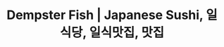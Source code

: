 ---
layout: place
title: "Dempster Fish | Japanese Sushi, 일식당, 일식맛집, 맛집"
permalink: /illinois/morton-grove/dempster-fish-japanese-sushi.html
stateAbbr: IL
stateName: Illinois
cityName: Morton Grove
seo:
  name: "Dempster Fish | Japanese Sushi, 일식당, 일식맛집, 맛집"
  type: Restaurant
  links: http://dempsterfish.com/
description: "Modest Japanese restaurant serving fresh sushi & maki to stay or for takeout. Looking for sushi in Morton Grove, Illinois? Check out Dempster Fish | Japanese..."
place_id: ChIJqaYtg0vPD4gRphTkwCPJG2w
photos:
  - name: >-
      places/ChIJqaYtg0vPD4gRphTkwCPJG2w/photos/AeeoHcKW38Kg8cEAP7h6ttS4DAaIH7KU3MuJE2w8UGAVkYj2emt00kFLWSTDsU9AkjFTAZcxdoXTPbo00KrYRynKK1shJFQqZTCR9C6jbWqYkw4y0p4RrT1rnu6516vxwiG_UZgJJIjgQbf7nKOcb8QxmWQJ9Nylnyxedlqym4irF-PuWQos0R80RUMb62FvELflb5CkLXQk11wYv5VnX14GBzCPxH3-r7_vau9H-NhX9TfhQcliMKVqGvCPxceb6d7NXzjimFqBUm8CM15CYXoeoPp7ehqDAZhQ8KsC98lK_z0kkILDlTyNgAut-nG1tzDaH85OZ3Px31BcW-xf3NIB_K0OpnKHsT3ZQ50X40DU6J9hFUrRZbxnOiqCOX3aM3-KKOM6VNqV1AMxAXqlwOl-bGs-DVq_gy59T_1SmQzKbzc
    widthPx: 4048
    heightPx: 3036
    authorAttributions:
      - displayName: Eric Hays
        uri: https://maps.google.com/maps/contrib/100702505461553266976
        photoUri: >-
          https://lh3.googleusercontent.com/a-/ALV-UjXWyyVHubS6O6AoWqij3SPUuqlRvm-yIZSeEvrLTk4iRz-6251lCQ=s100-p-k-no-mo
    flagContentUri: >-
      https://www.google.com/local/imagery/report/?cb_client=maps_api_places.places_api&image_key=!1e10!2sCIHM0ogKEICAgICEjM2lGw&hl=en-US
    googleMapsUri: >-
      https://www.google.com/maps/place//data=!3m4!1e2!3m2!1sCIHM0ogKEICAgICEjM2lGw!2e10!4m2!3m1!1s0x880fcf4b832da6a9:0x6c1bc923c0e414a6
  - name: >-
      places/ChIJqaYtg0vPD4gRphTkwCPJG2w/photos/AeeoHcIzEyflkiGnFFc5suk8tWaLnqPzZzBRrqDE3ekmKXekLjeni9qXospfbDvkyKq0HWcDfy9qU-N2DUxBbR5CV_YP7yA0zWAm8-vWdmnyBQvCh-l0nycaB5mBJO6gkJT8HcVYJisKEcJJMLqCTtBsaTmblTJZuMIkq5WfCJI8oJ8XyglJ60dnQsLmuSl_4Y2WIU6LB0smfoHtGmRktmFB_qoPraFLXw1joGA6RytJXAVtY43JN0xQeFoQB-MzZa8QFewDovi0UX9UDtl1P1-QYCXN0lZvyzVS-urH8L-9b8vVsunWi4cTgZtBZv2AUxqMvrS6-hI85qAYel_RlHMtKye5Vn1Qp15kKoZjMXllB4kiSoBNGC9L2zUOBoezwhyR1GX-tRhXtWF0h6HKgwhvz7eTt-oCId5qo_srj4lrrZf4yijD
    widthPx: 3024
    heightPx: 3024
    authorAttributions:
      - displayName: Ryan Kent
        uri: https://maps.google.com/maps/contrib/116331595036461309833
        photoUri: >-
          https://lh3.googleusercontent.com/a-/ALV-UjWBJS_wdbZXCFVhy4PrQEJVYawHQ-yseDaXXSeCk5Gd2X39MnQ=s100-p-k-no-mo
    flagContentUri: >-
      https://www.google.com/local/imagery/report/?cb_client=maps_api_places.places_api&image_key=!1e10!2sCIHM0ogKEICAgMCg1ZuPogE&hl=en-US
    googleMapsUri: >-
      https://www.google.com/maps/place//data=!3m4!1e2!3m2!1sCIHM0ogKEICAgMCg1ZuPogE!2e10!4m2!3m1!1s0x880fcf4b832da6a9:0x6c1bc923c0e414a6
  - name: >-
      places/ChIJqaYtg0vPD4gRphTkwCPJG2w/photos/AeeoHcJH3_D32nHyB5Txa7gCX2XKTSODr83YB5JurH2PyUUWZRva1gU5tBN1fLY2Z1UJ3fulzZH8epDjQmBHJxSOm-8cSUBKZ7uvhLDr_mueIs5vOa90SN3njsuiwIzI0EQhSOxMZsez2oZBMMqNYvVeYbwG6_lu-YeFvPS1LVDKkTMlD3nxqCWpsNUWJc-yORx_iOkozewVCEvE0wf7frTKPoYvo770gFUpmFh2siUKR9PIXSiFEJqFr6VfTGU0Q7Bpk4N2FJZIPUhd0auSAsxiV7JVFqr5Mu2nCfhevPOUnYUDkqBdFpzV16eEfNG2_-DF92fWLhFJLdePgDr8CGDHO43Ty_O2_bMoOxsktPmeWEOOt9exCkgdwd4KczjyHNAfk-t60uUh6kwEclsgvYn-iCjb-EVlaX9EipGDyrLTu5Vddg
    widthPx: 3024
    heightPx: 3024
    authorAttributions:
      - displayName: Ryan Kent
        uri: https://maps.google.com/maps/contrib/116331595036461309833
        photoUri: >-
          https://lh3.googleusercontent.com/a-/ALV-UjWBJS_wdbZXCFVhy4PrQEJVYawHQ-yseDaXXSeCk5Gd2X39MnQ=s100-p-k-no-mo
    flagContentUri: >-
      https://www.google.com/local/imagery/report/?cb_client=maps_api_places.places_api&image_key=!1e10!2sCIHM0ogKEICAgMCg1ZuPUg&hl=en-US
    googleMapsUri: >-
      https://www.google.com/maps/place//data=!3m4!1e2!3m2!1sCIHM0ogKEICAgMCg1ZuPUg!2e10!4m2!3m1!1s0x880fcf4b832da6a9:0x6c1bc923c0e414a6
  - name: >-
      places/ChIJqaYtg0vPD4gRphTkwCPJG2w/photos/AeeoHcIHg7_lFkL7e9GR9x4b4tgvpUlm0uch1D5bbCXb9PTt0dCD3VPfj1zqbvCmkeak4nzvZGSwiEdugbIpHq8k79ammwnvd_iFbtmiTFUtHWdltEDMo_LA3c_rNZj9k0ZfopiEMygg4xewpudlmVg2l4e-ivxOMzR2qhhjpHevpfIaEGxfrF2JDRH5lvvDVTzLJFUKWhq_b9DykqrDstij9ravWF5MUkx3U3tOPNi9QzUJ0DN71HHzdqXaDgG_mWu_XvhJ8MLfkmC2Lu42aPKDguN5F75Jp_SvgwPxPZcd8MCmNZBfA8xj8osyqkNDYR5HRrjaJHnoW7fgkZI6cvP6z0jBIHfpGG0rVI-xi5sBl7YtgUyZGBHTxcyEzTj6TzEBcjMOWc4idTN0qWIB_6mVLr-7sM08eFtwTM6jriO_Int0tA
    widthPx: 3024
    heightPx: 3024
    authorAttributions:
      - displayName: Ryan Kent
        uri: https://maps.google.com/maps/contrib/116331595036461309833
        photoUri: >-
          https://lh3.googleusercontent.com/a-/ALV-UjWBJS_wdbZXCFVhy4PrQEJVYawHQ-yseDaXXSeCk5Gd2X39MnQ=s100-p-k-no-mo
    flagContentUri: >-
      https://www.google.com/local/imagery/report/?cb_client=maps_api_places.places_api&image_key=!1e10!2sCIHM0ogKEICAgMCg1ZuPMg&hl=en-US
    googleMapsUri: >-
      https://www.google.com/maps/place//data=!3m4!1e2!3m2!1sCIHM0ogKEICAgMCg1ZuPMg!2e10!4m2!3m1!1s0x880fcf4b832da6a9:0x6c1bc923c0e414a6
  - name: >-
      places/ChIJqaYtg0vPD4gRphTkwCPJG2w/photos/AeeoHcJe-mTr0_QxTu10C8DdidFnxjVagyzvVRDG0Ugr_xBN2PloOsOwnLD4DIMtj4HA2sOX4Me1_NHM9anfVm7bpj0dWJvRjh0_aX7dpVfPcIpaXvSXk55RJhLgM0LBNTKEa9m2DSJJoJBhW-g5CUX1CrdkonvvHjTo79ZFOrajSjoOjMgAmpAeOQNXm-_KTUAI8-cunEqev33hlO1kRMhZnxnUCCPWGBqD1ZWrNMSJ0uyuELtCbRjHzedXUAdXB0Zhkv0LdVZZZsq2ojbVI4ONFwzt1lsIw2Vl-ztTiaB-MrEvq_VJQ88xoLt40NzcVVE2Gu8WM97N9hYKjf5eImWcKBVKu18S4HhswMQ3v7jJCaekOyTgkSsyFB9lD5ZM1saOp38vFb1ZzefcnA8l1L8V9tMSzENxL5D8IzG3jdxDyWeNUKUN
    widthPx: 3024
    heightPx: 3167
    authorAttributions:
      - displayName: Michael Lipman Photography
        uri: https://maps.google.com/maps/contrib/104543295656494101606
        photoUri: >-
          https://lh3.googleusercontent.com/a/ACg8ocLVa00Pomfr68rBUcW6Wmu8xvUoxWZ0BDqPzZEP4xisQNzt=s100-p-k-no-mo
    flagContentUri: >-
      https://www.google.com/local/imagery/report/?cb_client=maps_api_places.places_api&image_key=!1e10!2sCIHM0ogKEICAgIC5_omc7wE&hl=en-US
    googleMapsUri: >-
      https://www.google.com/maps/place//data=!3m4!1e2!3m2!1sCIHM0ogKEICAgIC5_omc7wE!2e10!4m2!3m1!1s0x880fcf4b832da6a9:0x6c1bc923c0e414a6
  - name: >-
      places/ChIJqaYtg0vPD4gRphTkwCPJG2w/photos/AeeoHcJIKyoaMvkfzSQzjPvMTShkUd-boEsqhog-etJFWid4tjCMX6X_atxudfP3BY2R--LLN6muBlaw_eaRrqH2qAPD8dtEKtJCY5p4Q-zF0vetHKC8w9RvWk1AWIP8H3Iq4fVCdSbdbA2QQQOx30X0oEYR5LhrrS3h5WRZ65gQXXL92xgaC0slytthq5BWgTbTboFrYkKB8e6w55wQQHX_kBytQfRBUUWNCugZHQre8flIx8M9aFYoEmc3iIoc5xa9Nkh2BQyYMSYbm2LaEQuSeXLpvBXYygwX5VTOYo6LeQFHAXxCW7ARoLugmix4TsbJgCz8pEyhqePAGLQ0ToynllV4oD3nydZZV0omp8vmmxFFISFbXW0AuyzL_VCWEOn35nFKSNEUU5LtsqIEWf1OdtJDkXiqlTWLgB7xMx6vfe-X6Z8G
    widthPx: 3024
    heightPx: 3024
    authorAttributions:
      - displayName: Ryan Kent
        uri: https://maps.google.com/maps/contrib/116331595036461309833
        photoUri: >-
          https://lh3.googleusercontent.com/a-/ALV-UjWBJS_wdbZXCFVhy4PrQEJVYawHQ-yseDaXXSeCk5Gd2X39MnQ=s100-p-k-no-mo
    flagContentUri: >-
      https://www.google.com/local/imagery/report/?cb_client=maps_api_places.places_api&image_key=!1e10!2sCIHM0ogKEICAgMCg1ZuP4gE&hl=en-US
    googleMapsUri: >-
      https://www.google.com/maps/place//data=!3m4!1e2!3m2!1sCIHM0ogKEICAgMCg1ZuP4gE!2e10!4m2!3m1!1s0x880fcf4b832da6a9:0x6c1bc923c0e414a6
  - name: >-
      places/ChIJqaYtg0vPD4gRphTkwCPJG2w/photos/AeeoHcIJDkT7RAustxqIEph1yhEc3POB1zwudw3ML2R3Wn5yOw3S2-d5Y9VCKn9IIZJoJmneiMcU9AcXdGYvzi9s8OTXbnW23-NqetIeTz_vBUcDjAF9VrgKC3XRFZSc0GCj8rxLH-tJyTT4ylqRrUNrT_Q6nPkjXnfY6Wn7VsPvNzKkxwWlLk-dKpHqr_uWcqklD01KskvZNmo3eGmXMhPtuc7VxOuHERMdNiMprGzurGfj7nPTP8J0J_mFCQ4HEJvxp5k-5mI81D_E8wh2kKTcGrUIrnNxGxgh36OTJumHcw6Gmr0dLhr3GAsTyq40V2AOV9mm_0S0nubr5W2Y82Ih4uDPDpkrY74wzTVlKq5HHlIqNpb6EAGNSFAwPD84XlWRvMjZL0O5R2frpL1pTQK3dTiz8fkQAg7B8JMNy8UZF7ezrw
    widthPx: 4080
    heightPx: 3072
    authorAttributions:
      - displayName: Jason Tran
        uri: https://maps.google.com/maps/contrib/109434870717483254564
        photoUri: >-
          https://lh3.googleusercontent.com/a-/ALV-UjXBcT1sSV05aVAvs1hw2hmf2-PYx9fG6DMSf1TsxqOQ-hrK1nlyog=s100-p-k-no-mo
    flagContentUri: >-
      https://www.google.com/local/imagery/report/?cb_client=maps_api_places.places_api&image_key=!1e10!2sCIHM0ogKEICAgIC1xJvfKw&hl=en-US
    googleMapsUri: >-
      https://www.google.com/maps/place//data=!3m4!1e2!3m2!1sCIHM0ogKEICAgIC1xJvfKw!2e10!4m2!3m1!1s0x880fcf4b832da6a9:0x6c1bc923c0e414a6
  - name: >-
      places/ChIJqaYtg0vPD4gRphTkwCPJG2w/photos/AeeoHcKUtzHoATCb530EQYFzu7RiNdiEvrRoAsCKtbV11SNNcUsHJiSMAcITzO52dKOsppzoNsmURCw-cJmbIu1DAE-JilYwLcjtRzCa-uaj8lFa03fjfBT-83GpeMmyq3lOVA8Ph0f1mvFExpnmAJUaImpF4sU_lIaYDn7f0PP5OrXwVKYjC14amQU-2VvUgygqY8v7997PHJ81ha7juLR9TuvkFFPIJ74viHyKF6e04u9cFzZyTU36Yl4ez6VO_M55DMcRSXMNQ9t4aWinpPONKStRBFQrT-AjgPj8emKdF8-Tj_7_TOtqf27GRjAoyqI2M-2YreqO5PF05OJn2uzvsv6M2JLBEjGxOyUo9nQZqkZzqBVgpZ8LziTYdRrXrms6y8172aUjxvcOh4yOk0bNqR31cR6KkEVYc14I9tkT9SNtUs_O
    widthPx: 4032
    heightPx: 3024
    authorAttributions:
      - displayName: D Cantato
        uri: https://maps.google.com/maps/contrib/117673020838712790696
        photoUri: >-
          https://lh3.googleusercontent.com/a-/ALV-UjV8mPr9w79SBpwSBOxucBc_S8zVd44sswQq9eqQdALATx551B9R=s100-p-k-no-mo
    flagContentUri: >-
      https://www.google.com/local/imagery/report/?cb_client=maps_api_places.places_api&image_key=!1e10!2sCIHM0ogKEICAgICauueKgQE&hl=en-US
    googleMapsUri: >-
      https://www.google.com/maps/place//data=!3m4!1e2!3m2!1sCIHM0ogKEICAgICauueKgQE!2e10!4m2!3m1!1s0x880fcf4b832da6a9:0x6c1bc923c0e414a6
  - name: >-
      places/ChIJqaYtg0vPD4gRphTkwCPJG2w/photos/AeeoHcJCkapSpIDa1o2gaicCUiLdoz-JbMax8zaTwAX99GUrrSaswN9BMggp1Vh7VHlaLOIXx5veUp4SmpPPY6ZQLwg6QVNDPogrGqHct6BxjulKzkwiL-5k6YON5VRulf-VIlmpvLiUsYHF0ZmTH9hOh0DcgKlVOONc09HTmgiKEfnTTvVxJgQ7z_JzbyVQaIFbJompf1NfoSfEtz1dgC8TG_O-c-mIQ5Th75L5zgZIlwMwpq1t57_9eILTuKkaUgNQt39aPsaZ4bmsdTygRuDSVsJKwPwVObOu_BMVW1E5mEcRZu0KncjRmewA21H0xYKua8qAsAx7P4bKLcPTyJUOSbPKj-y3qaPcSRpBi0zCK-yhQ2JGCcqX8V3_ZLC7SR-Bd29LrvNtkZC6INRn9wCMKgSjfsKQIL1zMUnNcvdtWxEXEsON
    widthPx: 2560
    heightPx: 1440
    authorAttributions:
      - displayName: Ellie Kang
        uri: https://maps.google.com/maps/contrib/116844202728734595577
        photoUri: >-
          https://lh3.googleusercontent.com/a-/ALV-UjX7Bc6Sao7y45J74MIKvA7CGGkYkgIFZe0B0qIkRhH0NulzixE3=s100-p-k-no-mo
    flagContentUri: >-
      https://www.google.com/local/imagery/report/?cb_client=maps_api_places.places_api&image_key=!1e10!2sCIHM0ogKEICAgIDEh9ChvAE&hl=en-US
    googleMapsUri: >-
      https://www.google.com/maps/place//data=!3m4!1e2!3m2!1sCIHM0ogKEICAgIDEh9ChvAE!2e10!4m2!3m1!1s0x880fcf4b832da6a9:0x6c1bc923c0e414a6
  - name: >-
      places/ChIJqaYtg0vPD4gRphTkwCPJG2w/photos/AeeoHcLhP3U7tdlW-9DNTrdgvCuAqb6rDE19HJlYkz4qMKCdUfxYbigue7JQkDGHQ4v56ylnyBqoRmMcof8RJmL2KZx3DJcVxrLqXRLxmUyoVzB2FgeO3hcTvgwPyhSTGDWESg3FqJxF28oHRrjBhUhjXhMbg8sVqdM45NSlYCg19D4WA1qBD9aE5AET1lc2iIfqXNcDIXn-kPzZ5EAs5xFDZo_Iw1x37_kti2KPDxOBP94JI82eP5SgFFBrPmV3BFN_xs5NDIvlwkgE6CjqtANmIRPKIyw2Vax6HQSLzb5Uhj84s9kxLjKUXmHefbHY82Ba2iq3Y5wc-YHfbunV001KUyflXv4h04GbNfdi0U5cSIvlzU_IewCBNhEKIY5v6zC1KbYL3Kj6n9eM8zkdW6J6pKNZCS1PzBaoVvh4lVKpfEq7Hqcf
    widthPx: 4032
    heightPx: 3024
    authorAttributions:
      - displayName: Ken Marley
        uri: https://maps.google.com/maps/contrib/103863110384771008755
        photoUri: >-
          https://lh3.googleusercontent.com/a-/ALV-UjUlXNCfENpFWgfISOBcCsf4AnM6lyk6mkXb8R9DFCtzwFrk4gm6=s100-p-k-no-mo
    flagContentUri: >-
      https://www.google.com/local/imagery/report/?cb_client=maps_api_places.places_api&image_key=!1e10!2sCIHM0ogKEICAgICGgo-Z8gE&hl=en-US
    googleMapsUri: >-
      https://www.google.com/maps/place//data=!3m4!1e2!3m2!1sCIHM0ogKEICAgICGgo-Z8gE!2e10!4m2!3m1!1s0x880fcf4b832da6a9:0x6c1bc923c0e414a6
address: 5850 Dempster St, Morton Grove, IL 60053, USA
street: 5850 Dempster St
city: Morton Grove
state: IL
zip: '60053'
country: USA
neighborhood: null
latitude: '42.041105'
longitude: '-87.773769'
accessibility_options:
  wheelchairAccessibleParking: true
  wheelchairAccessibleEntrance: true
  wheelchairAccessibleSeating: true
business_status: OPERATIONAL
name: Dempster Fish | Japanese Sushi, 일식당, 일식맛집, 맛집
google_maps_links:
  directionsUri: >-
    https://www.google.com/maps/dir//''/data=!4m7!4m6!1m1!4e2!1m2!1m1!1s0x880fcf4b832da6a9:0x6c1bc923c0e414a6!3e0
  placeUri: https://maps.google.com/?cid=7790041135864616102
  writeAReviewUri: >-
    https://www.google.com/maps/place//data=!4m3!3m2!1s0x880fcf4b832da6a9:0x6c1bc923c0e414a6!12e1
  reviewsUri: >-
    https://www.google.com/maps/place//data=!4m4!3m3!1s0x880fcf4b832da6a9:0x6c1bc923c0e414a6!9m1!1b1
  photosUri: >-
    https://www.google.com/maps/place//data=!4m3!3m2!1s0x880fcf4b832da6a9:0x6c1bc923c0e414a6!10e5
primary_type: Sushi Restaurant
opening_hours:
  regular: null
  current: null
secondary_opening_hours:
  regular:
    weekdayDescriptions: null
    type: null
  current:
    weekdayDescriptions: null
    type: null
phone: (847) 581-9220
price_level: PRICE_LEVEL_INEXPENSIVE
price_range: $10 &ndash; $20
rating: '4.5'
rating_count: 298
website: http://dempsterfish.com/
reviews:
  - name: >-
      places/ChIJqaYtg0vPD4gRphTkwCPJG2w/reviews/ChdDSUhNMG9nS0VJQ0FnTUNnMVp1UGdnRRAB
    relativePublishTimeDescription: a month ago
    rating: 5
    text:
      text: >-
        Fantastic no-frills sushi joint. We got some lunch specials and were
        very happy with the quality and price. They were very generous with the
        ginger and Wasabi, which was nice. I was blown away by how much I
        enjoyed the crunch rolls; I highly recommend them. We came for lunch and
        there was no wait. Check this place out!
      languageCode: en
    originalText:
      text: >-
        Fantastic no-frills sushi joint. We got some lunch specials and were
        very happy with the quality and price. They were very generous with the
        ginger and Wasabi, which was nice. I was blown away by how much I
        enjoyed the crunch rolls; I highly recommend them. We came for lunch and
        there was no wait. Check this place out!
      languageCode: en
    authorAttribution:
      displayName: Ryan Kent
      uri: https://www.google.com/maps/contrib/116331595036461309833/reviews
      photoUri: >-
        https://lh3.googleusercontent.com/a-/ALV-UjWBJS_wdbZXCFVhy4PrQEJVYawHQ-yseDaXXSeCk5Gd2X39MnQ=s128-c0x00000000-cc-rp-mo-ba6
    publishTime: '2025-02-19T15:02:26.238853Z'
    flagContentUri: >-
      https://www.google.com/local/review/rap/report?postId=ChdDSUhNMG9nS0VJQ0FnTUNnMVp1UGdnRRAB&d=17924085&t=1
    googleMapsUri: >-
      https://www.google.com/maps/reviews/data=!4m6!14m5!1m4!2m3!1sChdDSUhNMG9nS0VJQ0FnTUNnMVp1UGdnRRAB!2m1!1s0x880fcf4b832da6a9:0x6c1bc923c0e414a6
  - name: >-
      places/ChIJqaYtg0vPD4gRphTkwCPJG2w/reviews/ChdDSUhNMG9nS0VJQ0FnSUNwa01fdHh3RRAB
    relativePublishTimeDescription: a year ago
    rating: 4
    text:
      text: >-
        This is a small hole in the wall-ish counter serve sushi restaurant with
        really good lunch specials. The food quality is decent, I would say
        about average. The service is straightforward and average as well.


        I got the Hwe Dup Bap, which is assorted sashimi over rice and
        vegetables seasoned with a gochujang-like sauce and sesame oil. The
        price ($12 pre-tax) was really good compared to other places I've seen
        and had this dish, which are usually around $20. The cuts of fish were
        pretty small and thin, so I'd definitely only get this dish during the
        lunch special.


        I've also tried their sashimi platter, where the fish was good but also
        very thin.


        Overall I'd recommend this place if you're craving sushi and want
        something on the more affordable end, especially during lunch. I would
        probably not come in any other situation.
      languageCode: en
    originalText:
      text: >-
        This is a small hole in the wall-ish counter serve sushi restaurant with
        really good lunch specials. The food quality is decent, I would say
        about average. The service is straightforward and average as well.


        I got the Hwe Dup Bap, which is assorted sashimi over rice and
        vegetables seasoned with a gochujang-like sauce and sesame oil. The
        price ($12 pre-tax) was really good compared to other places I've seen
        and had this dish, which are usually around $20. The cuts of fish were
        pretty small and thin, so I'd definitely only get this dish during the
        lunch special.


        I've also tried their sashimi platter, where the fish was good but also
        very thin.


        Overall I'd recommend this place if you're craving sushi and want
        something on the more affordable end, especially during lunch. I would
        probably not come in any other situation.
      languageCode: en
    authorAttribution:
      displayName: Chloe Chan
      uri: https://www.google.com/maps/contrib/102849216666267787790/reviews
      photoUri: >-
        https://lh3.googleusercontent.com/a-/ALV-UjXELC_4VwzJz8EaGkJvgDd4J_ghc5AJq7jJQuRkdCxKEI4fy0rl7w=s128-c0x00000000-cc-rp-mo-ba4
    publishTime: '2023-07-26T23:27:43.925084Z'
    flagContentUri: >-
      https://www.google.com/local/review/rap/report?postId=ChdDSUhNMG9nS0VJQ0FnSUNwa01fdHh3RRAB&d=17924085&t=1
    googleMapsUri: >-
      https://www.google.com/maps/reviews/data=!4m6!14m5!1m4!2m3!1sChdDSUhNMG9nS0VJQ0FnSUNwa01fdHh3RRAB!2m1!1s0x880fcf4b832da6a9:0x6c1bc923c0e414a6
  - name: >-
      places/ChIJqaYtg0vPD4gRphTkwCPJG2w/reviews/ChdDSUhNMG9nS0VJQ0FnSUQ3MWVQTndRRRAB
    relativePublishTimeDescription: 7 months ago
    rating: 5
    text:
      text: >-
        Great little neighborhood sushi place.  I come here for the lunch
        specials.  Dragon roll is a must.  Futo maki if you are hungry.   Combo
        sushi maki special are good too.  Very tasty.
      languageCode: en
    originalText:
      text: >-
        Great little neighborhood sushi place.  I come here for the lunch
        specials.  Dragon roll is a must.  Futo maki if you are hungry.   Combo
        sushi maki special are good too.  Very tasty.
      languageCode: en
    authorAttribution:
      displayName: Alex Chan
      uri: https://www.google.com/maps/contrib/112160108579346338955/reviews
      photoUri: >-
        https://lh3.googleusercontent.com/a-/ALV-UjW67lVgxwfRnlOuULMLZygCbcWbHGuX4iwpQHFGadnNujnMsLSE2A=s128-c0x00000000-cc-rp-mo-ba3
    publishTime: '2024-08-26T19:17:31.209125Z'
    flagContentUri: >-
      https://www.google.com/local/review/rap/report?postId=ChdDSUhNMG9nS0VJQ0FnSUQ3MWVQTndRRRAB&d=17924085&t=1
    googleMapsUri: >-
      https://www.google.com/maps/reviews/data=!4m6!14m5!1m4!2m3!1sChdDSUhNMG9nS0VJQ0FnSUQ3MWVQTndRRRAB!2m1!1s0x880fcf4b832da6a9:0x6c1bc923c0e414a6
  - name: >-
      places/ChIJqaYtg0vPD4gRphTkwCPJG2w/reviews/ChdDSUhNMG9nS0VJQ0FnSUQwaklMYTN3RRAB
    relativePublishTimeDescription: 5 years ago
    rating: 5
    text:
      text: >-
        My family took me to Dempster Fish Market recently, and I was really
        amazed by how fresh the sashimi was. I compare it to the freshness of
        seafood I have eaten when visiting coastal cities in US and Asia.  It is
        a quaint establishment with a small eating area and while I enjoy fine
        dining, I really treasure these hidden gems. Something about sharing
        plates in the back of a little BYOB place like this with my family is
        just so special.  The owners brought us some sushi and hand rolls which
        were just awesome; the freshness of the fish and the sauces that
        complimented were perfect.  I actually was thinking how great it would
        be to order fish from here for holiday dinner when I noticed the sign
        stating they are open on all holidays.  If you are in the area and love
        raw fish I recommend you try this place.
      languageCode: en
    originalText:
      text: >-
        My family took me to Dempster Fish Market recently, and I was really
        amazed by how fresh the sashimi was. I compare it to the freshness of
        seafood I have eaten when visiting coastal cities in US and Asia.  It is
        a quaint establishment with a small eating area and while I enjoy fine
        dining, I really treasure these hidden gems. Something about sharing
        plates in the back of a little BYOB place like this with my family is
        just so special.  The owners brought us some sushi and hand rolls which
        were just awesome; the freshness of the fish and the sauces that
        complimented were perfect.  I actually was thinking how great it would
        be to order fish from here for holiday dinner when I noticed the sign
        stating they are open on all holidays.  If you are in the area and love
        raw fish I recommend you try this place.
      languageCode: en
    authorAttribution:
      displayName: Toni
      uri: https://www.google.com/maps/contrib/116505123115891377672/reviews
      photoUri: >-
        https://lh3.googleusercontent.com/a-/ALV-UjUod8Sq6YqpVNq_glOuxp9pJ996m3B6qBt3VwGjWB7IWEjfFUMItA=s128-c0x00000000-cc-rp-mo-ba4
    publishTime: '2019-10-25T14:00:11.878825Z'
    flagContentUri: >-
      https://www.google.com/local/review/rap/report?postId=ChdDSUhNMG9nS0VJQ0FnSUQwaklMYTN3RRAB&d=17924085&t=1
    googleMapsUri: >-
      https://www.google.com/maps/reviews/data=!4m6!14m5!1m4!2m3!1sChdDSUhNMG9nS0VJQ0FnSUQwaklMYTN3RRAB!2m1!1s0x880fcf4b832da6a9:0x6c1bc923c0e414a6
  - name: >-
      places/ChIJqaYtg0vPD4gRphTkwCPJG2w/reviews/ChZDSUhNMG9nS0VJQ0FnSURoeGRHaVBREAE
    relativePublishTimeDescription: 2 years ago
    rating: 3
    text:
      text: >-
        Not bad for a quick sushi bite. Fairly priced. Nothing to rock your
        world though. Parking lot available in the back. Enough seating for
        about 15-20 people. Sushi served on styrofoam was kind of funny.
      languageCode: en
    originalText:
      text: >-
        Not bad for a quick sushi bite. Fairly priced. Nothing to rock your
        world though. Parking lot available in the back. Enough seating for
        about 15-20 people. Sushi served on styrofoam was kind of funny.
      languageCode: en
    authorAttribution:
      displayName: George Zakharia
      uri: https://www.google.com/maps/contrib/105403013524855315229/reviews
      photoUri: >-
        https://lh3.googleusercontent.com/a-/ALV-UjVJGSvTJucJin7IcSXqPqC3xPutYc5aw6Wka1tNETIHrpSBfmPS=s128-c0x00000000-cc-rp-mo-ba5
    publishTime: '2023-03-13T12:37:42.121629Z'
    flagContentUri: >-
      https://www.google.com/local/review/rap/report?postId=ChZDSUhNMG9nS0VJQ0FnSURoeGRHaVBREAE&d=17924085&t=1
    googleMapsUri: >-
      https://www.google.com/maps/reviews/data=!4m6!14m5!1m4!2m3!1sChZDSUhNMG9nS0VJQ0FnSURoeGRHaVBREAE!2m1!1s0x880fcf4b832da6a9:0x6c1bc923c0e414a6
parking_options:
  freeParkingLot: true
  freeStreetParking: true
  valetParking: false
payment_options:
  acceptsCreditCards: true
  acceptsCashOnly: false
allow_dogs: null
curbside_pickup: null
delivery: false
dine_in: true
good_for_children: true
good_for_groups: null
good_for_sports: false
live_music: false
menu_for_children: false
outdoor_seating: false
reservable: false
restroom: true
serves_beer: false
serves_breakfast: false
serves_brunch: false
serves_cocktails: false
serves_coffee: false
serves_dinner: true
serves_dessert: false
serves_lunch: true
serves_vegetarian_food: null
serves_wine: false
takeout: true
summary: Modest Japanese restaurant serving fresh sushi & maki to stay or for takeout.

---